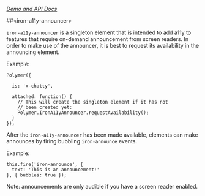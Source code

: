 
<!---

This README is automatically generated from the comments in these files:
iron-a11y-announcer.html

Edit those files, and our readme bot will duplicate them over here!
Edit this file, and the bot will squash your changes :)

-->

_[Demo and API Docs](https://elements.polymer-project.org/elements/iron-a11y-announcer)_


##&lt;iron-a11y-announcer&gt;


`iron-a11y-announcer` is a singleton element that is intended to add a11y
to features that require on-demand announcement from screen readers. In
order to make use of the announcer, it is best to request its availability
in the announcing element.

Example:

    Polymer({

      is: 'x-chatty',

      attached: function() {
        // This will create the singleton element if it has not
        // been created yet:
        Polymer.IronA11yAnnouncer.requestAvailability();
      }
    });

After the `iron-a11y-announcer` has been made available, elements can
make announces by firing bubbling `iron-announce` events.

Example:

    this.fire('iron-announce', {
      text: 'This is an announcement!'
    }, { bubbles: true });

Note: announcements are only audible if you have a screen reader enabled.


